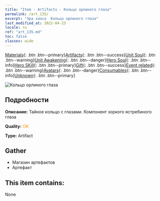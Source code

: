 ```yaml
---
title: "Item - Artifacts - Кольцо орлиного глаза"
permalink: /art_135/
excerpt: "Эра хаоса  Кольцо орлиного глаза"
last_modified_at: 2021-04-23
locale: ru
ref: "art_135.md"
toc: false
classes: wide
---
```

 [Materials](/ItemsRU/){: .btn .btn--primary}[Artifacts](/ItemsRU/Artifacts/){: .btn .btn--success}[Unit Soul](/ItemsRU/UnitSoul/){: .btn .btn--warning}[Unit Awakening](/ItemsRU/UnitAwakening/){: .btn .btn--danger}[Hero Soul](/ItemsRU/HeroSoul/){: .btn .btn--info}[Hero SKill](/ItemsRU/HeroSkill/){: .btn .btn--primary}[Gift](/ItemsRU/Gift/){: .btn .btn--success}[Event related](/ItemsRU/Events/){: .btn .btn--warning}[Avatars](/ItemsRU/Avatars/){: .btn .btn--danger}[Consumables](/ItemsRU/Consumables/){: .btn .btn--info}[Unknown](/ItemsRU/Unknown/){: .btn .btn--primary}

 ![Кольцо орлиного глаза](/images/t/artifact_40334.png)

## Подробности
 **Описание:** Тайное кольцо с глазами. Компонент зоркого ястребиного глаза

 **Quality:** <span style="color: #FF8C00">OK</span>

 **Type:** Artifact

## Gather

*    Магазин артефактов 
*    Артефакт 

## This item contains:

  None

